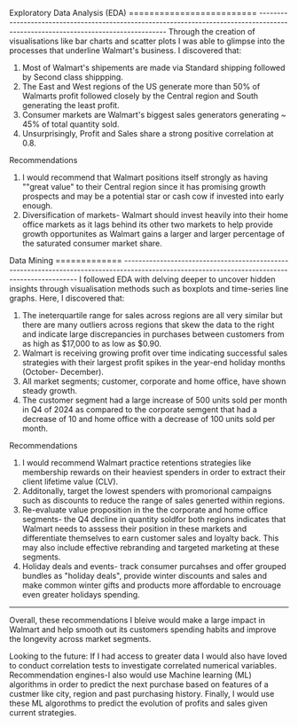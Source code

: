 Exploratory Data Analysis (EDA)
========================= ----------------------------------------------------------------------------------------------------------------------------------
Through the creation of visualisations like bar charts  and scatter plots I was able to glimpse into the processes that underline Walmart's business.
I discovered that:
1) Most of Walmart's shipements are made via Standard shipping followed by Second class shippping. 
2) The East and West regions of the US generate more than 50% of Walmarts profit followed closely by the  Central region and South generating the least profit.
3) Consumer markets are Walmart's biggest sales generators generating ~ 45% of total quantity sold.
4) Unsurprisingly, Profit and Sales share a strong positive correlation at 0.8.

Recommendations
1) I would recommend that Walmart  positions itself strongly as having  ""great value" to their Central region since it has promising growth prospects and 
may be a potential star or cash cow if invested into early enough.
2) Diversification of markets- Walmart should invest heavily into their home office markets as it lags behind its other two markets to help provide growth opportunites 
as Walmart gains a larger and larger percentage of the saturated consumer market share.

Data Mining 
============= -----------------------------------------------------------------------------------------------------------------------------------------------
I followed EDA with delving deeper to uncover hidden insights through visualisation methods such as boxplots and time-series line graphs. 
Here, I discovered that: 
1) The ineterquartile range for sales across regions are all very similar but there are many outliers across regions that skew the data to the right and indicate 
large discrepancies in purchases between customers from as high as $17,000 to as low as $0.90. 
2) Walmart is receiving growing profit over time indicating successful sales strategies with their largest profit spikes in the year-end holiday months (October- December).
3) All market segments; customer, corporate and home office, have shown steady growth. 
4) The customer segment had a large increase of 500 units sold per month in Q4 of 2024 as compared to the corporate semgent that had a decrease of 10 and 
home office with a decrease of 100 units sold per month.

Recommendations
1) I would recommend Walmart practice retentions strategies like membership rewards on their heaviest spenders in order to extract their client lifetime value (CLV).
2) Additonally, target the lowest spenders with promorional campaigns such as discounts to reduce the range of sales generted within regions. 
3) Re-evaluate value proposition in the the corporate and home office segments- the Q4 decline in quantity soldfor both regions indicates that Walmart needs to asssess their 
position in these markets and differentiate themselves to earn customer sales and loyalty back. This may also include effective rebranding and targeted marketing at 
these segments.
4) Holiday deals and events- track consumer purcahses and offer grouped bundles as "holiday deals", provide winter discounts and sales  and  make common winter gifts 
and products more affordable to encrouage even greater holidays spending.
-----------------------------------------------------------------------------------------------------------------------------------------------------------------------------------
Overall, these recommendations I bleive would make a large impact in Walmart and help smooth out its customers spending habits and improve the longevity across market segments.

Looking to the future:
If I had access to greater data  I would also have loved to conduct correlation tests to investigate correlated  numerical variables. 
Recommendation engines-I also would use Machine learning (ML) algorithms in order to  predict the next purchase  based on features of a custmer like city, region and 
past purchasing history. 
Finally, I would use these ML algorothms to predict the evolution of profits and sales given current strategies.
